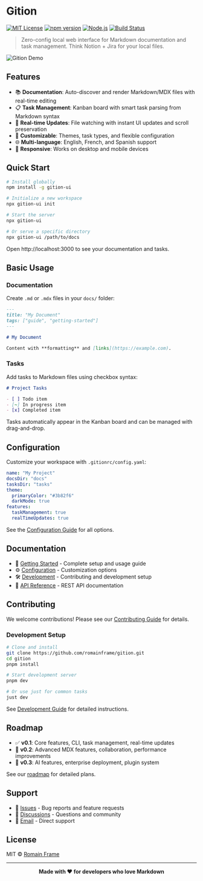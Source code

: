 # Gition

[![MIT License](https://img.shields.io/badge/license-MIT-blue.svg)](LICENSE)
[![npm version](https://img.shields.io/npm/v/gition-ui.svg)](https://www.npmjs.com/package/gition-ui)
[![Node.js](https://img.shields.io/badge/node-%3E%3D18.0.0-brightgreen.svg)](https://nodejs.org/)
[![Build Status](https://img.shields.io/github/actions/workflow/status/romainframe/gition/ci.yml)](https://github.com/romainframe/gition/actions)

> Zero-config local web interface for Markdown documentation and task management. Think Notion + Jira for your local files.

![Gition Demo](https://via.placeholder.com/800x400/1f2937/ffffff?text=Gition+Demo+Screenshot)

## Features

- 📚 **Documentation**: Auto-discover and render Markdown/MDX files with real-time editing
- 📋 **Task Management**: Kanban board with smart task parsing from Markdown syntax
- 🔄 **Real-time Updates**: File watching with instant UI updates and scroll preservation
- 🎨 **Customizable**: Themes, task types, and flexible configuration
- 🌐 **Multi-language**: English, French, and Spanish support
- 📱 **Responsive**: Works on desktop and mobile devices

## Quick Start

```bash
# Install globally
npm install -g gition-ui

# Initialize a new workspace
npx gition-ui init

# Start the server
npx gition-ui

# Or serve a specific directory
npx gition-ui /path/to/docs
```

Open http://localhost:3000 to see your documentation and tasks.

## Basic Usage

### Documentation

Create `.md` or `.mdx` files in your `docs/` folder:

```markdown
---
title: "My Document"
tags: ["guide", "getting-started"]
---

# My Document

Content with **formatting** and [links](https://example.com).
```

### Tasks

Add tasks to Markdown files using checkbox syntax:

```markdown
# Project Tasks

- [ ] Todo item
- [~] In progress item
- [x] Completed item
```

Tasks automatically appear in the Kanban board and can be managed with drag-and-drop.

## Configuration

Customize your workspace with `.gitionrc/config.yaml`:

```yaml
name: "My Project"
docsDir: "docs"
tasksDir: "tasks"
theme:
  primaryColor: "#3b82f6"
  darkMode: true
features:
  taskManagement: true
  realTimeUpdates: true
```

See the [Configuration Guide](./docs/configuration.mdx) for all options.

## Documentation

- 📖 [Getting Started](./docs/getting-started.mdx) - Complete setup and usage guide
- ⚙️ [Configuration](./docs/configuration.mdx) - Customization options
- 🛠️ [Development](./docs/development.mdx) - Contributing and development setup
- 🔧 [API Reference](./docs/api-reference.mdx) - REST API documentation

## Contributing

We welcome contributions! Please see our [Contributing Guide](./docs/contributing.mdx) for details.

### Development Setup

```bash
# Clone and install
git clone https://github.com/romainframe/gition.git
cd gition
pnpm install

# Start development server
pnpm dev

# Or use just for common tasks
just dev
```

See [Development Guide](./docs/development.mdx) for detailed instructions.

## Roadmap

- ✅ **v0.1**: Core features, CLI, task management, real-time updates
- 🚧 **v0.2**: Advanced MDX features, collaboration, performance improvements
- 🎯 **v0.3**: AI features, enterprise deployment, plugin system

See our [roadmap](./tasks/v0.2-roadmap.md) for detailed plans.

## Support

- 🐛 [Issues](https://github.com/romainframe/gition/issues) - Bug reports and feature requests
- 💬 [Discussions](https://github.com/romainframe/gition/discussions) - Questions and community
- 📧 [Email](mailto:support@gition.dev) - Direct support

## License

MIT © [Romain Frame](https://github.com/romainframe)

---

<p align="center">
  <strong>Made with ❤️ for developers who love Markdown</strong>
</p>
